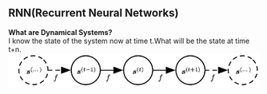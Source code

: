 ## RNN(Recurrent Neural Networks)
**What are Dynamical Systems?**  
I know the state of the system now at time t.What will be the state at time t+n.
![](https://github.com/weiweia92/blog/blob/main/NLP/pic/1.png)

